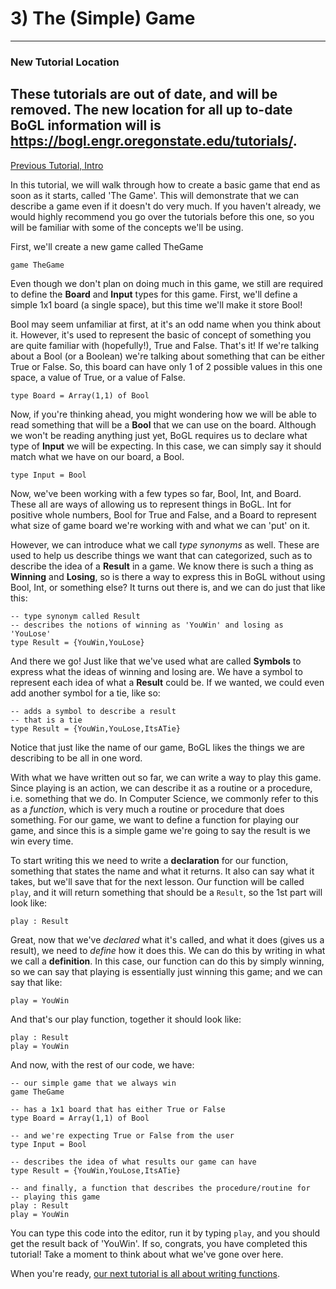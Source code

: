 # 3) The (Simple) Game

--------------
### New Tutorial Location
These tutorials are out of date, and will be removed. The new location for all up to-date BoGL information will is https://bogl.engr.oregonstate.edu/tutorials/.
--------------

[Previous Tutorial, Intro](Intro)

In this tutorial, we will walk through how to create a basic game that end as soon as it starts, called 'The Game'. This will demonstrate that we can describe a game even if it doesn't do very much. If you haven't already, we would highly recommend you go over the tutorials before this one, so you will be familiar with some of the concepts we'll be using.

First, we'll create a new game called TheGame
```
game TheGame
```

Even though we don't plan on doing much in this game, we still are required to define the **Board** and **Input** types for this game. First, we'll define a simple 1x1 board (a single space), but this time we'll make it store Bool!

Bool may seem unfamiliar at first, at it's an odd name when you think about it. However, it's used to represent the basic of concept of something you are quite familiar with (hopefully!), True and False. That's it! If we're talking about a Bool (or a Boolean) we're talking about something that can be either True or False. So, this board can have only 1 of 2 possible values in this one space, a value of True, or a value of False.
```
type Board = Array(1,1) of Bool
```

Now, if you're thinking ahead, you might wondering how we will be able to read something that will be a **Bool** that we can use on the board. Although we won't be reading anything just yet, BoGL requires us to declare what type of **Input** we will be expecting. In this case, we can simply say it should match what we have on our board, a Bool.
```
type Input = Bool
```

Now, we've been working with a few types so far, Bool, Int, and Board. These all are ways of allowing us to represent things in BoGL. Int for positive whole numbers, Bool for True and False, and a Board to represent what size of game board we're working with and what we can 'put' on it.

However, we can introduce what we call *type synonyms* as well. These are used to help us describe things we want that can categorized, such as to describe the idea of a **Result** in a game. We know there is such a thing as **Winning** and **Losing**, so is there a way to express this in BoGL without using Bool, Int, or something else? It turns out there is, and we can do just that like this:
```
-- type synonym called Result
-- describes the notions of winning as 'YouWin' and losing as 'YouLose'
type Result = {YouWin,YouLose}
```
And there we go! Just like that we've used what are called **Symbols** to express what the ideas of winning and losing are. We have a symbol to represent each idea of what a **Result** could be. If we wanted, we could even add another symbol for a tie, like so:
```
-- adds a symbol to describe a result
-- that is a tie
type Result = {YouWin,YouLose,ItsATie}
```
Notice that just like the name of our game, BoGL likes the things we are describing to be all in one word.

With what we have written out so far, we can write a way to play this game. Since playing is an action, we can describe it as a routine or a procedure, i.e. something that we do. In Computer Science, we commonly refer to this as a *function*, which is very much a routine or procedure that does something. For our game, we want to define a function for playing our game, and since this is a simple game we're going to say the result is we win every time.

To start writing this we need to write a **declaration** for our function, something that states the name and what it returns. It also can say what it takes, but we'll save that for the next lesson. Our function will be called `play`, and it will return something that should be a `Result`, so the 1st part will look like:
```
play : Result
```
Great, now that we've *declared* what it's called, and what it does (gives us a result), we need to *define* how it does this. We can do this by writing in what we call a **definition**. In this case, our function can do this by simply winning, so we can say that playing is essentially just winning this game; and we can say that like:
```
play = YouWin
```

And that's our play function, together it should look like:
```
play : Result
play = YouWin
```

And now, with the rest of our code, we have:
```
-- our simple game that we always win
game TheGame

-- has a 1x1 board that has either True or False
type Board = Array(1,1) of Bool

-- and we're expecting True or False from the user
type Input = Bool

-- describes the idea of what results our game can have
type Result = {YouWin,YouLose,ItsATie}

-- and finally, a function that describes the procedure/routine for
-- playing this game
play : Result
play = YouWin
```

You can type this code into the editor, run it by typing `play`, and you should get the result back of 'YouWin'. If so, congrats, you have completed this tutorial! Take a moment to think about what we've gone over here.

When you're ready, [our next tutorial is all about writing functions](Function).
